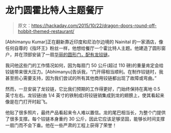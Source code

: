 # 龙门圆霍比特人主题餐厅

> 原文：<https://hackaday.com/2015/10/22/dragon-doors-round-off-hobbit-themed-restaurant/>

[Abhimanyu Kumar]正在翻新靠近印度和尼泊尔边境的 Nainital 的一家酒店，像任何自尊的《指环王》粉丝一样，他想给餐厅一个霍比特人主题。他建造了圆形窗户，并在顶部安装了一扇[华丽的圆形门，配有龙铰链](http://blog.abhimanyukumar.in/2015/10/hobbiton-style-circular-door.html)。

我问他这些门的工作情况如何，因为每扇门 50 公斤(超过 110 磅)的重量肯定会给铰链带来很大压力。[Abhimanyu]告诉我，“门开得相当顺利。在制作铰链时，我甚至担心需要支持，因为我们尝试的所有其他商用铰链都出现了故障或弯曲。”

然而，一旦安装了龙铰链，它比我们预期的工作得更好，门始终保持在离地 0.5 英寸左右。龙铰链(由 1/4 英寸的铁制成)将铰链销集成到龙的翅膀上，使其看起来像是在门打开时起飞。

他贴了很多照片，最终产品看起来令人难以置信。龙的尾巴相当长，为整个门提供了很多支撑。每个铰链本身重约 30 公斤，因此它应该足够坚固，能够长时间支撑一扇门而不会下垂。他在一些严肃的工程上获得了荣誉！